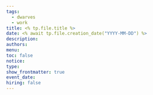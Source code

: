 ```yaml
---
tags:
  - dwarves
  - work
title: <% tp.file.title %>
date: <% await tp.file.creation_date("YYYY-MM-DD") %>
description: 
authors: 
menu: 
toc: false
notice: 
type: 
show_frontmatter: true
event_date: 
hiring: false
---
```

